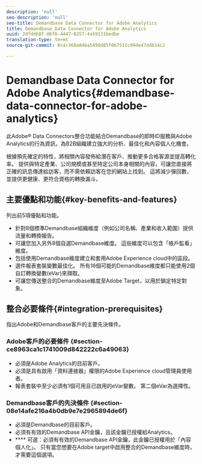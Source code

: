 ```yaml
---
description: 'null'
seo-description: 'null'
seo-title: Demandbase Data Connector for Adobe Analytics
title: Demandbase Data Connector for Adobe Analytics
uuid: 28fddb8f-06f6-4447-8257-4a59131bedbe
translation-type: tm+mt
source-git-commit: 8c4c368a84ba5499d85f0b7512c99de47ddb14c2

---
```



# Demandbase Data Connector for Adobe Analytics{#demandbase-data-connector-for-adobe-analytics}

此Adobe® Data Connectors整合功能結合Demandbase的即時ID服務與Adobe Analytics的行為資訊，為B2B組織建立強大的分析、最佳化和內容個人化機會。

根據預先確定的特性，將相關內容發佈給潛在客戶、推動更多合格客源並提高轉化率。 提供與特定產業、公司規模或甚至特定公司本身相關的內容，可讓您直接將正確的訊息傳達給訪客，而不需依賴訪客在您的網站上找到。 這將減少彈回數，並提供更健康、更符合資格的轉換漏斗。

## 主要優點和功能{#key-benefits-and-features}

列出前5項優點和功能。

* 針對8個標準Demandbase組織維度（例如公司名稱、產業和收入範圍）提供流量和轉換報告。
* 可讓您加入另外8個自選Demandbase維度。 這些維度可以包含「帳戶監看」維度。
* 包括使用Demandbase維度建立和套用Adobe Experience cloud中的區段。
* 選件報表套裝變數最佳化。 所有16個可能的Demandbase維度都只能使用2個自訂轉換變數(eVar)來擷取。
* 可讓您傳送整合的Demandbase維度至Adobe Target，以用於鎖定特定對象。

## 整合必要條件{#integration-prerequisites}

指出Adobe和Demandbase客戶的主要先決條件。

### Adobe客戶的必要條件 {#section-ce8963ca1c1741009d842222c6a49063}

* 必須是Adobe Analytics的目前客戶。
* 必須是具有啟用「資料連接器」權限的Adobe Experience cloud管理員使用者。
* 報表套裝中至少必須有1個可用且已啟用的eVar變數。 第二個eVar為選擇性。

### Demandbase客戶的先決條件 {#section-08e14afe216a4b0db9e7e2965894de6f}

* 必須是Demandbase的目前客戶。
* 必須有有效的Demandbase API金鑰，且該金鑰已授權給Analytics。
* **** 可選：必須有有效的Demandbase API金鑰，此金鑰已授權用於「內容個人化」。 只有當您想要在Adobe target中啟用整合的Demandbase維度時，才需要這個選項。
